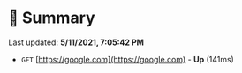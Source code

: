 # 📖 Summary
Last updated: **5/11/2021, 7:05:42 PM**

- `GET` [https://google.com](https://google.com) - **Up** (141ms)
